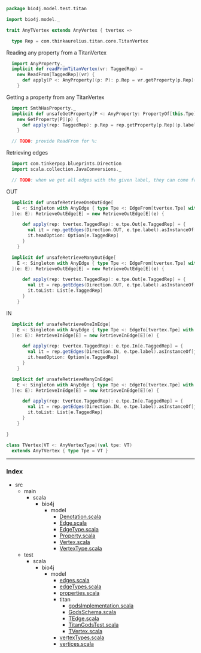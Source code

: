 
```scala
package bio4j.model.test.titan

import bio4j.model._

trait AnyTVertex extends AnyVertex { tvertex =>

  type Rep = com.thinkaurelius.titan.core.TitanVertex
```

Reading any property from a TitanVertex

```scala
  import AnyProperty._
  implicit def readFromTitanVertex(vr: TaggedRep) = 
    new ReadFrom[TaggedRep](vr) {
      def apply[P <: AnyProperty](p: P): p.Rep = vr.getProperty[p.Rep](p.label)
    }
```

Getting a property from any TitanVertex

```scala
  import SmthHasProperty._
  implicit def unsafeGetProperty[P <: AnyProperty: PropertyOf[this.Tpe]#is](p: P) = 
    new GetProperty[P](p) {
      def apply(rep: TaggedRep): p.Rep = rep.getProperty[p.Rep](p.label)
    }

  // TODO: provide ReadFrom for %:

```

Retrieving edges

```scala
  import com.tinkerpop.blueprints.Direction
  import scala.collection.JavaConversions._

  // TODO: when we get all edges with the given label, they can come from vertices with the wrong type

```

OUT

```scala
  implicit def unsafeRetrieveOneOutEdge[
    E <: Singleton with AnyEdge { type Tpe <: EdgeFrom[tvertex.Tpe] with SmthToOne }
  ](e: E): RetrieveOutEdge[E] = new RetrieveOutEdge[E](e) {

      def apply(rep: tvertex.TaggedRep): e.tpe.Out[e.TaggedRep] = {
        val it = rep.getEdges(Direction.OUT, e.tpe.label).asInstanceOf[java.lang.Iterable[e.TaggedRep]]
        it.headOption: Option[e.TaggedRep]
      }
    }

  implicit def unsafeRetrieveManyOutEdge[
    E <: Singleton with AnyEdge { type Tpe <: EdgeFrom[tvertex.Tpe] with SmthToMany }
  ](e: E): RetrieveOutEdge[E] = new RetrieveOutEdge[E](e) {

      def apply(rep: tvertex.TaggedRep): e.tpe.Out[e.TaggedRep] = {
        val it = rep.getEdges(Direction.OUT, e.tpe.label).asInstanceOf[java.lang.Iterable[e.TaggedRep]]
        it.toList: List[e.TaggedRep]
      }
    }
```

IN

```scala
  implicit def unsafeRetrieveOneInEdge[
    E <: Singleton with AnyEdge { type Tpe <: EdgeTo[tvertex.Tpe] with OneToSmth }
  ](e: E): RetrieveInEdge[E] = new RetrieveInEdge[E](e) {

      def apply(rep: tvertex.TaggedRep): e.tpe.In[e.TaggedRep] = {
        val it = rep.getEdges(Direction.IN, e.tpe.label).asInstanceOf[java.lang.Iterable[e.TaggedRep]]
        it.headOption: Option[e.TaggedRep]
      }
    }

  implicit def unsafeRetrieveManyInEdge[
    E <: Singleton with AnyEdge { type Tpe <: EdgeTo[tvertex.Tpe] with ManyToSmth }
  ](e: E): RetrieveInEdge[E] = new RetrieveInEdge[E](e) {

      def apply(rep: tvertex.TaggedRep): e.tpe.In[e.TaggedRep] = {
        val it = rep.getEdges(Direction.IN, e.tpe.label).asInstanceOf[java.lang.Iterable[e.TaggedRep]]
        it.toList: List[e.TaggedRep]
      }
    }

}

class TVertex[VT <: AnyVertexType](val tpe: VT) 
  extends AnyTVertex { type Tpe = VT }

```


------

### Index

+ src
  + main
    + scala
      + bio4j
        + model
          + [Denotation.scala][main/scala/bio4j/model/Denotation.scala]
          + [Edge.scala][main/scala/bio4j/model/Edge.scala]
          + [EdgeType.scala][main/scala/bio4j/model/EdgeType.scala]
          + [Property.scala][main/scala/bio4j/model/Property.scala]
          + [Vertex.scala][main/scala/bio4j/model/Vertex.scala]
          + [VertexType.scala][main/scala/bio4j/model/VertexType.scala]
  + test
    + scala
      + bio4j
        + model
          + [edges.scala][test/scala/bio4j/model/edges.scala]
          + [edgeTypes.scala][test/scala/bio4j/model/edgeTypes.scala]
          + [properties.scala][test/scala/bio4j/model/properties.scala]
          + titan
            + [godsImplementation.scala][test/scala/bio4j/model/titan/godsImplementation.scala]
            + [GodsSchema.scala][test/scala/bio4j/model/titan/GodsSchema.scala]
            + [TEdge.scala][test/scala/bio4j/model/titan/TEdge.scala]
            + [TitanGodsTest.scala][test/scala/bio4j/model/titan/TitanGodsTest.scala]
            + [TVertex.scala][test/scala/bio4j/model/titan/TVertex.scala]
          + [vertexTypes.scala][test/scala/bio4j/model/vertexTypes.scala]
          + [vertices.scala][test/scala/bio4j/model/vertices.scala]

[main/scala/bio4j/model/Denotation.scala]: ../../../../../main/scala/bio4j/model/Denotation.scala.md
[main/scala/bio4j/model/Edge.scala]: ../../../../../main/scala/bio4j/model/Edge.scala.md
[main/scala/bio4j/model/EdgeType.scala]: ../../../../../main/scala/bio4j/model/EdgeType.scala.md
[main/scala/bio4j/model/Property.scala]: ../../../../../main/scala/bio4j/model/Property.scala.md
[main/scala/bio4j/model/Vertex.scala]: ../../../../../main/scala/bio4j/model/Vertex.scala.md
[main/scala/bio4j/model/VertexType.scala]: ../../../../../main/scala/bio4j/model/VertexType.scala.md
[test/scala/bio4j/model/edges.scala]: ../edges.scala.md
[test/scala/bio4j/model/edgeTypes.scala]: ../edgeTypes.scala.md
[test/scala/bio4j/model/properties.scala]: ../properties.scala.md
[test/scala/bio4j/model/titan/godsImplementation.scala]: godsImplementation.scala.md
[test/scala/bio4j/model/titan/GodsSchema.scala]: GodsSchema.scala.md
[test/scala/bio4j/model/titan/TEdge.scala]: TEdge.scala.md
[test/scala/bio4j/model/titan/TitanGodsTest.scala]: TitanGodsTest.scala.md
[test/scala/bio4j/model/titan/TVertex.scala]: TVertex.scala.md
[test/scala/bio4j/model/vertexTypes.scala]: ../vertexTypes.scala.md
[test/scala/bio4j/model/vertices.scala]: ../vertices.scala.md